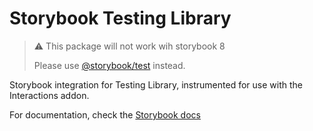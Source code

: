 # Storybook Testing Library

> ⚠️ This package will not work wih storybook 8
>
> Please use [@storybook/test](https://github.com/storybookjs/storybook/tree/next/code/lib/test) instead.

Storybook integration for Testing Library, instrumented for use with the Interactions addon.

For documentation, check the [Storybook docs](https://storybook.js.org/docs/react/writing-tests/interaction-testing)
